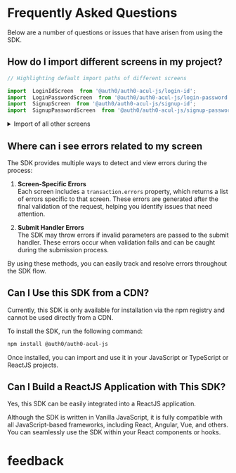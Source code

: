 # Frequently Asked Questions

Below are a number of questions or issues that have arisen from using the SDK.


## How do I  import different screens in my project?

```typescript
// Highlighting default import paths of different screens

import  LoginIdScreen  from '@auth0/auth0-acul-js/login-id';
import  LoginPasswordScreen  from '@auth0/auth0-acul-js/login-password';
import  SignupScreen  from '@auth0/auth0-acul-js/signup-id';
import  SignupPasswordScreen  from '@auth0/auth0-acul-js/signup-password';
```
<details>
  <summary>Import of all other screens</summary>

```javascript
import  LoginPasswordlessEmailCodeScreen  from '@auth0/auth0-acul-js/login-passwordless-email-code';
import  LoginPasswordlessEmailSMSOTP  from '@auth0/auth0-acul-js/login-passwordless-sms-otp';
import  PasskeyEnrolmentScreen  from '@auth0/auth0-acul-js/passkey-enrollment';
import  PasskeyEnrolmentLocalScreen  from '@auth0/auth0-acul-js/passkey-enrollment-local';
import  PhoneIdentifierChallengeScreen  from '@auth0/auth0-acul-js/phone-identifier-challenge';
import  PhoneIdentifierEnrolmentScreen  from '@auth0/auth0-acul-js/phone-identifier-enrollment';
import  EmailIdentifierChallengeScreen  from '@auth0/auth0-acul-js/email-identifier-challenge';
import  InterstitialCaptchaScreen  from '@auth0/auth0-acul-js/interstitial-captcha';
import  Login  from '@auth0/auth0-acul-js/login';
import  Signup  from '@auth0/auth0-acul-js/signup';
import  ResetPassword from '@auth0/auth0-acul-js/reset-password';
import  ResetPasswordRequest from '@auth0/auth0-acul-js/reset-password-request';
import  ResetPasswordEmail from '@auth0/auth0-acul-js/reset-password-email';
import  ResetPasswordSuccess from '@auth0/auth0-acul-js/reset-password-success';
import  ResetPasswordError from '@auth0/auth0-acul-js/reset-password-error';

// MFA related screens
import  MfaDetectBrowserCapabilities from '@auth0/auth0-acul-js/mfa-detect-browser-capabilities';
import  MfaEnrollResult from '@auth0/auth0-acul-js/mfa-enroll-result';
import  MfaBeginEnrollOptions from '@auth0/auth0-acul-js/mfa-begin-enroll-options';
import  MfaLoginOptions from '@auth0/auth0-acul-js/mfa-login-options';
import  MfaPushEnrollmentQr from '@auth0/auth0-acul-js/mfa-push-enrollment-qr';
import  MfaPushWelcome from '@auth0/auth0-acul-js/mfa-push-welcome';
import  MfaPushChallengePush from '@auth0/auth0-acul-js/mfa-push-challenge-push';
import  MfaPushList from '@auth0/auth0-acul-js/mfa-push-list';
import  MfaCountryCodes from '@auth0/auth0-acul-js/mfa-country-codes';
import  MfaSmsChallenge from '@auth0/auth0-acul-js/mfa-sms-challenge';
import  MfaSmsEnrollment from '@auth0/auth0-acul-js/mfa-sms-enrollment';
import  MfaSmsList from '@auth0/auth0-acul-js/mfa-sms-list';
import  MfaEmailChallenge from '@auth0/auth0-acul-js/mfa-email-challenge';
import  MfaEmailList from '@auth0/auth0-acul-js/mfa-email-list';

//brute-force-screens
import BruteForceProtectionUnblockFailure from '@auth0/auth0-acul-js/brute-force-protection-unblock-failure';
import BruteForceProtectionUnblockSuccess from '@auth0/auth0-acul-js/brute-force-protection-unblock-success';
import  BruteForceProtectionUnblockFailure from '@auth0/auth0-acul-js/brute-force-protection-unblock-failure';
```
</details> 

## Where can i see errors related to my screen

The SDK provides multiple ways to detect and view errors during the process:

1. **Screen-Specific Errors**  
   Each screen includes a `transaction.errors` property, which returns a list of errors specific to that screen. These errors are generated after the final validation of the request, helping you identify issues that need attention.

2. **Submit Handler Errors**  
   The SDK may throw errors if invalid parameters are passed to the submit handler. These errors occur when validation fails and can be caught during the submission process.

By using these methods, you can easily track and resolve errors throughout the SDK flow.


## Can I Use this SDK from a CDN?

Currently, this SDK is only available for installation via the npm registry and cannot be used directly from a CDN.

To install the SDK, run the following command:

```sh
npm install @auth0/auth0-acul-js
```
Once installed, you can import and use it in your JavaScript or TypeScript or ReactJS projects.


## Can I Build a ReactJS Application with This SDK?

Yes, this SDK can be easily integrated into a ReactJS application.

Although the SDK is written in Vanilla JavaScript, it is fully compatible with all JavaScript-based frameworks, including React, Angular, Vue, and others. You can seamlessly use the SDK within your React components or hooks.


# feedback
